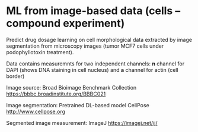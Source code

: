 # ML from image-based data (cells – compound experiment)
Predict drug dosage learning on cell morphological data extracted by image segmentation from microscopy images (tumor MCF7 cells under podophyllotoxin treatment).

Data contains measuremnts for two independent channels: **n** channel for DAPI (shows DNA staining in cell nucleus) and **a** channel for actin (cell border)

Image source: Broad Bioimage Benchmark Collection https://bbbc.broadinstitute.org/BBBC021

Image segmentation: Pretrained DL-based model CellPose http://www.cellpose.org

Segmented image measurement: ImageJ https://imagej.net/ij/
